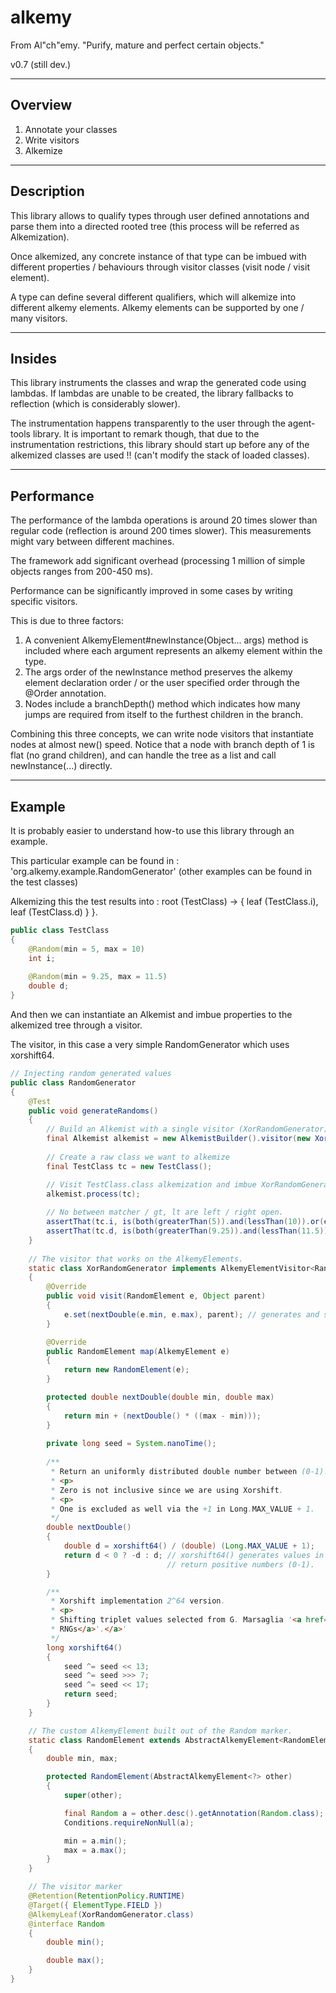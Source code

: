 # alkemy
From Al"ch"emy. "Purify, mature and perfect certain objects."

v0.7 (still dev.)

--------
Overview
--------

1. Annotate your classes
2. Write visitors
3. Alkemize


-----------
Description
-----------

This library allows to qualify types through user defined annotations 
and parse them into a directed rooted tree (this process will be referred as Alkemization).

Once alkemized, any concrete instance of that type can be imbued with different 
properties / behaviours through visitor classes (visit node / visit element).

A type can define several different qualifiers, which will alkemize into different alkemy elements. 
Alkemy elements can be supported by one / many visitors. 


-------
Insides 
-------

This library instruments the classes and wrap the generated code using lambdas. 
If lambdas are unable to be created, the library fallbacks to reflection (which is considerably slower).

The instrumentation happens transparently to the user through the agent-tools library. 
It is important to remark though, that due to the instrumentation restrictions,
this library should start up before any of the alkemized classes are used !! (can't modify the stack of loaded classes).


-----------
Performance 
-----------

The performance of the lambda operations is around 20 times slower than regular code (reflection is around 200 times slower). 
This measurements might vary between different machines.

The framework add significant overhead (processing 1 million of simple objects ranges from 200-450 ms).

Performance can be significantly improved in some cases by writing specific visitors.

This is due to three factors:

1. A convenient AlkemyElement#newInstance(Object... args) method is included where each argument represents an alkemy element within the type. 
2. The args order of the newInstance method preserves the alkemy element declaration order / or the user specified order through the @Order annotation. 
2. Nodes include a branchDepth() method which indicates how many jumps are required from itself to the furthest children in the branch. 

Combining this three concepts, we can write node visitors that instantiate nodes at almost new() speed. 
Notice that a node with branch depth of 1 is flat (no grand children), and can handle the tree as a list and call newInstance(...) directly.


--------
Example
--------

It is probably easier to understand how-to use this library through an example. 

This particular example can be found in : 'org.alkemy.example.RandomGenerator' (other examples can be found in the test classes)

Alkemizing this the test results into : root (TestClass) -> { leaf (TestClass.i), leaf (TestClass.d) } }.

```java
public class TestClass
{
    @Random(min = 5, max = 10)
    int i;
    
    @Random(min = 9.25, max = 11.5)
    double d;
}
```

And then we can instantiate an Alkemist and imbue properties to the alkemized tree through a visitor.

The visitor, in this case a very simple RandomGenerator which uses xorshift64.

```java
// Injecting random generated values
public class RandomGenerator
{
    @Test
    public void generateRandoms()
    {
		// Build an Alkemist with a single visitor (XorRandomGenerator)
        final Alkemist alkemist = new AlkemistBuilder().visitor(new XorRandomGenerator()).build();
        
		// Create a raw class we want to alkemize
		final TestClass tc = new TestClass();

		// Visit TestClass.class alkemization and imbue XorRandomGenerator properties into tc.
        alkemist.process(tc);
        
		// No between matcher / gt, lt are left / right open.
        assertThat(tc.i, is(both(greaterThan(5)).and(lessThan(10)).or(equalTo(5)).or(equalTo(10)))); 
        assertThat(tc.d, is(both(greaterThan(9.25)).and(lessThan(11.5)).or(equalTo(9.25)).or(equalTo(11.5))));
    }
    
    // The visitor that works on the AlkemyElements. 
    static class XorRandomGenerator implements AlkemyElementVisitor<RandomElement>
    {
        @Override
        public void visit(RandomElement e, Object parent)
        {
            e.set(nextDouble(e.min, e.max), parent); // generates and sets the next random
        }

        @Override
        public RandomElement map(AlkemyElement e)
        {
            return new RandomElement(e);
        }

        protected double nextDouble(double min, double max)
        {
            return min + (nextDouble() * ((max - min)));
        }
        
        private long seed = System.nanoTime();
        
        /**
         * Return an uniformly distributed double number between (0-1).
         * <p>
         * Zero is not inclusive since we are using Xorshift.
         * <p>
         * One is excluded as well via the +1 in Long.MAX_VALUE + 1.
         */
        double nextDouble()
        {
            double d = xorshift64() / (double) (Long.MAX_VALUE + 1);
            return d < 0 ? -d : d; // xorshift64() generates values in the whole Long.MIN_VALUE to Long.MAX_VALUE. Ensure we
                                   // return positive numbers (0-1).
        }

        /**
         * Xorshift implementation 2^64 version.
         * <p>
         * Shifting triplet values selected from G. Marsaglia '<a href="https://www.jstatsoft.org/article/view/v008i14">Xorshift
         * RNGs</a>'.</a>'
         */
        long xorshift64()
        {
            seed ^= seed << 13;
            seed ^= seed >>> 7;
            seed ^= seed << 17;
            return seed;
        }
    }

    // The custom AlkemyElement built out of the Random marker.
    static class RandomElement extends AbstractAlkemyElement<RandomElement>
    {
        double min, max;

        protected RandomElement(AbstractAlkemyElement<?> other)
        {
            super(other);

            final Random a = other.desc().getAnnotation(Random.class);
            Conditions.requireNonNull(a); 

            min = a.min();
            max = a.max();
        }
    }

    // The visitor marker
    @Retention(RetentionPolicy.RUNTIME)
    @Target({ ElementType.FIELD })
    @AlkemyLeaf(XorRandomGenerator.class)
    @interface Random
    {
        double min();

        double max();
    }
}
```
